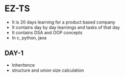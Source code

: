 # EZ-TS
- It is 20 days learning for a product based company
- It contains day by day learnings and tasks of that day
- It contains DSA and OOP concepts
- In c, python, java

## DAY-1
- Inheritence
- structure and union size calculation
